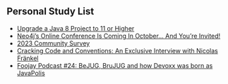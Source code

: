 ## Personal Study List
<!-- BLOG-POST-LIST:START -->
- [Upgrade a Java 8 Project to 11 or Higher](https://foojay.io/today/upgrade-a-java-8-project-to-11-or-higher/)
- [Neo4j’s Online Conference Is Coming In October… And You’re Invited!](https://foojay.io/today/neo4js-online-conference-is-coming-in-october-and-youre-invited/)
- [2023 Community Survey](https://foojay.io/today/2023-community-survey/)
- [Cracking Code and Conventions:  An Exclusive Interview with Nicolas Fränkel](https://foojay.io/today/cracking-code-and-conventions-an-exclusive-interview-with-nicolas-frankel/)
- [Foojay Podcast #24: BeJUG, BruJUG and how Devoxx was born as JavaPolis](https://foojay.io/today/foojay-podcast-24/)
<!-- BLOG-POST-LIST:END -->  
